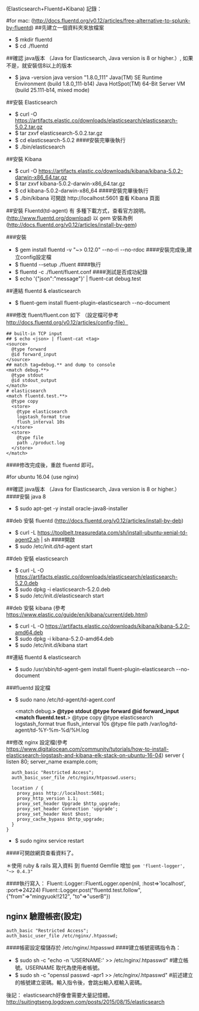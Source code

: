 (Elasticsearch+Fluentd+Kibana) 記錄：

#for mac: (http://docs.fluentd.org/v0.12/articles/free-alternative-to-splunk-by-fluentd)
##先建立一個資料夾來放檔案
* $ mkdir fluentd
* $ cd ./fluentd

##確認 java版本 （Java for Elasticsearch, Java version is 8 or higher.）, 如果不是，就安裝信8以上的版本
* $ java -version
    java version "1.8.0_111"
    Java(TM) SE Runtime Environment (build 1.8.0_111-b14)
    Java HotSpot(TM) 64-Bit Server VM (build 25.111-b14, mixed mode)

##安裝 Elasticsearch
* $ curl -O https://artifacts.elastic.co/downloads/elasticsearch/elasticsearch-5.0.2.tar.gz
* $ tar zxvf elasticsearch-5.0.2.tar.gz
* $ cd elasticsearch-5.0.2
####安裝完畢後執行
* $ ./bin/elasticsearch

##安裝 Kibana
* $ curl -O https://artifacts.elastic.co/downloads/kibana/kibana-5.0.2-darwin-x86_64.tar.gz
* $ tar zxvf kibana-5.0.2-darwin-x86_64.tar.gz
* $ cd kibana-5.0.2-darwin-x86_64
####安裝完畢後執行
* $ ./bin/kibana
可開啟 http://localhost:5601 查看 Kibana 頁面

##安裝 Fluentd(td-agent)
有 多種下載方式，查看官方說明。(http://www.fluentd.org/download)
以 gem 安裝為例 (http://docs.fluentd.org/v0.12/articles/install-by-gem)

###安裝
* $ gem install fluentd -v "~> 0.12.0" --no-ri --no-rdoc
####安裝完成後,建立config設定檔
* $ fluentd --setup ./fluent
####執行
* $ fluentd -c ./fluent/fluent.conf
####測試是否成功紀錄
* $ echo '{"json":"message"}' | fluent-cat debug.test

##連結 fluentd & elasticsearch
* $ fluent-gem install fluent-plugin-elasticsearch --no-document

###修改 fluent/fluent.con 如下
（設定檔可參考 http://docs.fluentd.org/v0.12/articles/config-file）

    ## built-in TCP input
    ## $ echo <json> | fluent-cat <tag>
    <source>
      @type forward
      @id forward_input
    </source>
    ## match tag=debug.** and dump to console
    <match debug.**>
      @type stdout
      @id stdout_output
    </match>
    # elasticsearch
    <match fluentd.test.**>
      @type copy
      <store>
        @type elasticsearch
        logstash_format true
        flush_interval 10s
      </store>
      <store>
        @type file
        path ./product.log
      </store>
    </match>

####修改完成後，重啟 fluentd 即可。



#for ubuntu 16.04 (use nginx)

##確認 java版本 （Java for Elasticsearch, Java version is 8 or higher.）
####安裝 java 8
* $ sudo apt-get -y install oracle-java8-installer

##deb 安裝 fluentd (http://docs.fluentd.org/v0.12/articles/install-by-deb)
* $ curl -L https://toolbelt.treasuredata.com/sh/install-ubuntu-xenial-td-agent2.sh | sh
####開啟
* $ sudo /etc/init.d/td-agent start

##deb 安裝 elasticsearch
* $ curl -L -O https://artifacts.elastic.co/downloads/elasticsearch/elasticsearch-5.2.0.deb
* $ sudo dpkg -i elasticsearch-5.2.0.deb
* $ sudo /etc/init.d/elasticsearch start

##deb 安裝 kibana
(參考 https://www.elastic.co/guide/en/kibana/current/deb.html)
* $ curl -L -O https://artifacts.elastic.co/downloads/kibana/kibana-5.2.0-amd64.deb
* $ sudo dpkg -i kibana-5.2.0-amd64.deb
* $ sudo /etc/init.d/kibana start

##連結 fluentd & elasticsearch
* $ sudo /usr/sbin/td-agent-gem install fluent-plugin-elasticsearch --no-document

###fluentd 設定檔
* $ sudo nano /etc/td-agent/td-agent.conf

    <match debug.**>
      @type stdout
    </match>
    <source>
      @type forward
      @id forward_input
    </source>
    <match fluentd.test.**>
      @type copy
      <store>
        @type elasticsearch
        logstash_format true
        flush_interval 10s
      </store>
      <store>
        @type file
        path /var/log/td-agent/td-%Y-%m-%d/%H.log
      </store>
    </match>

##修改 nginx 設定檔(參考 https://www.digitalocean.com/community/tutorials/how-to-install-elasticsearch-logstash-and-kibana-elk-stack-on-ubuntu-16-04)
    server {
      listen 80;
      server_name example.com;


      auth_basic "Restricted Access";
      auth_basic_user_file /etc/nginx/htpasswd.users;

      location / {
        proxy_pass http://localhost:5601;
        proxy_http_version 1.1;
        proxy_set_header Upgrade $http_upgrade;
        proxy_set_header Connection 'upgrade';
        proxy_set_header Host $host;
        proxy_cache_bypass $http_upgrade;
      }
    }
* $ sudo nginx service restart

####可開啟網頁查看資料了。


＊使用 ruby & rails 寫入資料 到 fluentd
Gemfile 增加
`gem 'fluent-logger', "~> 0.4.3"`

####執行寫入：
    Fluent::Logger::FluentLogger.open(nil, :host=>'localhost', :port=>24224)
    Fluent::Logger.post("fluentd.test.follow", {"from"=>"mingyuok!!212", "to"=>"userB"})


## nginx 驗證帳密(設定)
    auth_basic "Restricted Access";
    auth_basic_user_file /etc/nginx/.htpasswd;

####帳密設定檔儲存於 /etc/nginx/.htpasswd
####建立帳號密碼指令為：
* $ sudo sh -c "echo -n 'USERNAME:' >> /etc/nginx/.htpasswd" #建立帳號。USERNAME 取代為使用者帳號。
* $ sudo sh -c "openssl passwd -apr1 >> /etc/nginx/.htpasswd" #前述建立的帳號建立密碼。輸入指令後，會跳出輸入框輸入密碼。



後記：
elasticsearch好像會需要大量記憶體。
http://suitingtseng.logdown.com/posts/2015/08/15/elasticsearch
